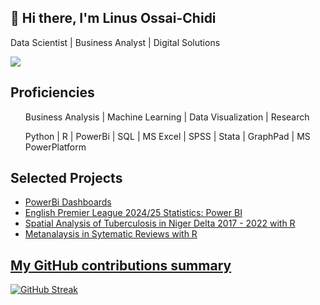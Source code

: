 
## 👋 Hi there, I'm Linus Ossai-Chidi
Data Scientist | Business Analyst | Digital Solutions

![](https://komarev.com/ghpvc/?username=linus4one&color=05F26C)

<h2>Proficiencies</h2>
<ul>Business Analysis | Machine Learning | Data Visualization | Research</ul> 
<ul>Python | R | PowerBi | SQL | MS Excel | SPSS | Stata | GraphPad | MS PowerPlatform</ul>

<h2>Selected Projects</h2>
<ul>
<li><a href="https://github.com/linus4one/PowerBidashboards">PowerBi Dashboards</a></li>
<li><a href="https://github.com/linus4one/epl2024_25_stats/">English Premier League 2024/25 Statistics: Power BI</a></li>
<li><a href="https://github.com/linus4one/niger-delta_tb_hiv_spatial">Spatial Analysis of Tuberculosis in Niger Delta 2017 - 2022 with R</a></li>
<li><a href="https://github.com/linus4one/meta_analysis_for_proportions">Metanalaysis in Sytematic Reviews with R</li>
</ul>


<h2>My GitHub contributions summary</h2>

[![GitHub Streak](https://github-readme-streak-stats.herokuapp.com?user=linus4one&theme=dark&ring=fb4362&file=fb4362&currStreakNum=fb4362&currStreakLabel=fb4362&hide_border=true)](https://git.io/streak-stats)



